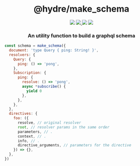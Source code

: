<h1 align=center>@hydre/make_schema</h1>
<p align=center>
  <img src="https://img.shields.io/github/license/hydreio/make_schema.svg?style=for-the-badge" />
  <a href="https://www.npmjs.com/package/@hydre/make_schema">
    <img src="https://img.shields.io/npm/v/@hydre/make_schema.svg?logo=npm&style=for-the-badge" />
  </a>
  <img src="https://img.shields.io/npm/dw/@hydre/make_schema?logo=npm&style=for-the-badge" />
  <img src="https://img.shields.io/github/workflow/status/hydreio/make_schema/CI?logo=Github&style=for-the-badge" />
</p>

<h3 align=center>An utility function to build a graphql schema</h3>

```js
const schema = make_schema({
  document: 'type Query { ping: String! }',
  resolvers: {
    Query: {
      ping: () => 'pong',
    },
    Subscription: {
      ping: {
        resolve: () => 'pong',
        async *subscribe() {
          yield 0
        },
      },
    },
  },
  directives: {
    foo: ({
      resolve, // original resolver
      root, // resolver params in the same order
      parameters, // .
      context, // .
      info, // .
      directive_arguments, // parameters for the directive
    }) => {},
  },
})
```
